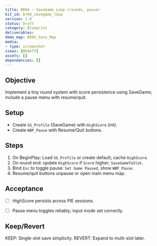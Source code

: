 ```yaml
---
title: BR04 — SaveGame Loop (rounds, pause)
kit_id: br04_savegame_loop
version: 1.0
status: Draft
category: Blueprint
deliverables:
demo_map: BR04_Save_Map
media:
- type: screenshot
views: [BEAUTY]
assets: []
dependencies: []
---
```



## Objective
Implement a tiny round system with score persistence using SaveGame; include a pause menu with resume/quit.


## Setup
- Create `SG_Profile` (SaveGame) with `HighScore` (int).
- Create `WBP_Pause` with Resume/Quit buttons.


## Steps
1) On BeginPlay: Load `SG_Profile` or create default; cache `HighScore`.
2) On round end: update `HighScore` if `Score` higher; `SaveGameToSlot`.
3) Bind `Esc` to toggle pause: `Set Game Paused`, show `WBP_Pause`.
4) Resume/quit buttons unpause or open main menu map.


## Acceptance
- [ ] HighScore persists across PIE sessions.
- [ ] Pause menu toggles reliably; input mode set correctly.


## Keep/Revert
KEEP: Single-slot save simplicity.
REVERT: Expand to multi-slot later.